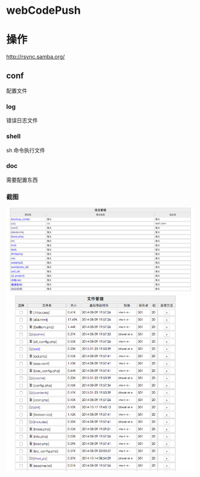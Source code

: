 # webCodePush

# 操作
http://rsync.samba.org/

## conf
配置文件

### log
错误日志文件

### shell 
sh 命令执行文件

### doc
需要配置东西


### 截图
[![项目页](/screenshot/screenshot_1.png)](/screenshot/screenshot_1.png)
[![文件页](/screenshot/screenshot_2.png)](/screenshot/screenshot_2.png)